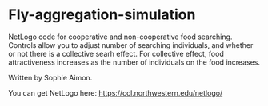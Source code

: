 # Fly-aggregation-simulation
NetLogo code for cooperative and non-cooperative food searching. Controls allow you to adjust number of searching individuals, and whether or not there is a collective searh effect.  For collective effect, food attractiveness increases as the number of individuals on the food increases.

Written by Sophie Aimon. 

You can get NetLogo here:  https://ccl.northwestern.edu/netlogo/
